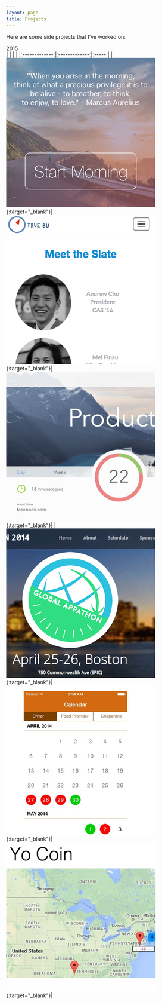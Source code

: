 ```yaml
---
layout: page
title: Projects
---
```



Here are some side projects that I've worked on:

2015  
|               |               |       |
|:-------------:|:-------------:|:-----:|
|[![Routines iOS App](/images/routines.png)](http://asaphyuan.com/routines/){:target="_blank"}|[![True BU Website](/images/truebu.png)](http://truebu2015.org/){:target="_blank"}|[![Productify Google Chrome Extension](/images/productify.png)](https://chrome.google.com/webstore/detail/productify/gdglndlhpacaljfiaahpkbhblejmiopc){:target="_blank"}|
|[![Global Appathon Website](/images/appathon.png)](https://github.com/asaphy/appathon){:target="_blank"}|[![Plymouth Taskforce for the Homeless iOS App](/images/ptf.png)](http://devpost.com/software/plymouth-taskforce-for-the-homeless-app){:target="_blank"}|[![Yo Coin Web App](/images/yocoin.png)](http://devpost.com/software/yo-coin){:target="_blank"}|

